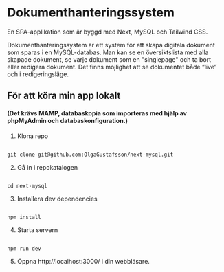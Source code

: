 # Dokumenthanteringssystem 

En SPA-applikation som är byggd med Next, MySQL och Tailwind CSS.

Dokumenthanteringssystem är ett system för att skapa digitala dokument som sparas i en MySQL-databas. Man kan se en översiktslista med alla skapade dokument, se varje dokument som en "singlepage" och ta bort eller redigera dokument. Det finns möjlighet att se dokumentet både “live” och i redigeringsläge.



## För att köra min app lokalt


#### (Det krävs MAMP, databaskopia som importeras med hjälp av phpMyAdmin och databaskonfiguration.)


1. Klona repo

```

git clone git@github.com:OlgaGustafsson/next-mysql.git

```

2. Gå in i repokatalogen

```

cd next-mysql

```

3. Installera dev dependencies

```

npm install

```

4. Starta servern 

```

npm run dev

```

5. Öppna http://localhost:3000/ i din webbläsare.